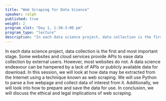 ```yaml
---
title: "Web Scraping for Data Science"
speaker: ralph
published: true
weight: 2
program_slot: "Day 1, 1:30-3:00 pm"
program_type: "lecture"
description: "In each data science project, data collection is the first and most important stage. Some websites and cloud services provide APIs to ease data collection by external users..."
---
```


In each data science project, data collection is the first and most important stage. Some websites and cloud services provide APIs to ease data collection by external users. However, most websites do not. A data science endeavour can be hampered by a lack of APIs or publicly available data for download. In this session, we will look at how data may be extracted from the Internet using a technique known as web scraping. We will use Python to parse a live webpage and collect data of interest from it. Additionally, we will look into how to prepare and save the data for use. In conclusion, we will discuss the ethical and legal implications of web scraping.
